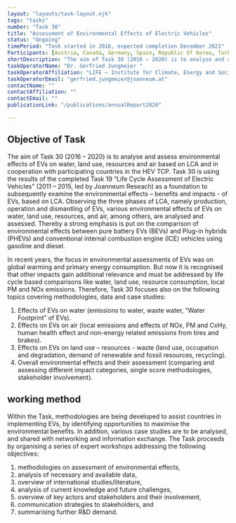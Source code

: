 ```yaml
---
layout: "layouts/task-layout.njk"
tags: "tasks"
number: "Task 30"
title: "Assessment of Environmental Effects of Electric Vehicles"
status: "Ongoing"
timePeriod: "Task started in 2016, expected completion December 2021"
Participants: [Austria, Canada, Germany, Spain, Republic Of Korea, Turkey, United States ]
shortDescription: "The aim of Task 30 (2016 – 2020) is to analyse and assess environmental effects of EVs on water, land use, resources and air based on LCA and in cooperation with participating countries in the HEV TCP."
taskOperatorName: "Dr. Gerfried Jungmeier "
taskOperatorAffiliation: "LIFE – Institute for Climate, Energy and Society "
taskOperatorEmail: "gerfried.jungmeier@joanneum.at"
contactName: ""
contactAffiliation: ""
contactEmail: ""
publicationLink: "/publications/annualReport2020"

---
```


## Objective of Task
The aim of Task 30 (2016 – 2020) is to analyse and assess environmental effects of EVs on water, land use, resources and air based on LCA and in cooperation with participating countries in the HEV TCP. Task 30 is using the results of the completed Task 19 “Life Cycle Assessment of Electric Vehicles” (2011 – 2015, led by Joanneum Reseach) as a foundation to subsequently examine the environmental effects – benefits and impacts - of EVs, based on LCA. Observing the three phases of LCA, namely production, operation and dismantling of EVs, various environmental effects of EVs on water, land use, resources, and air, among others, are analysed and assessed. Thereby a strong emphasis is put on the comparison of environmental effects between pure battery EVs (BEVs) and Plug-in hybrids (PHEVs) and conventional internal combustion engine (ICE) vehicles using gasoline and diesel. 

In recent years, the focus in environmental assessments of EVs was on global warming and primary energy consumption. But now it is recognised that other impacts gain additional relevance and must be addressed by life cycle based comparisons like water, land use, resource consumption, local PM and NOx emissions. Therefore, Task 30 focuses also on the following topics covering methodologies, data and case studies: 

1. Effects of EVs on water (emissions to water, waste water, “Water Footprint” of EVs). 
2. Effects on EVs on air (local emissions and effects of NOx, PM and CxHy, human health effect and non-energy related emissions from tires and brakes). 
3. Effects on EVs on land use – resources - waste (land use, occupation and degradation, demand of renewable and fossil resources, recycling). 
4. Overall environmental effects and their assessment (comparing and assessing different impact categories, single score methodologies, stakeholder involvement). 

## working method
Within the Task, methodologies are being developed to assist countries in implementing EVs, by identifying opportunities to maximise the environmental benefits. In addition, various case studies are to be analysed, and shared with networking and information exchange. The Task proceeds by organising a series of expert workshops addressing the following objectives: 

1. methodologies on assessment of environmental effects, 
2. analysis of necessary and available data, 
3. overview of international studies/literature, 
4. analysis of current knowledge and future challenges, 
5. overview of key actors and stakeholders and their involvement, 
6. communication strategies to stakeholders, and 
7. summarising further R&D demand.  